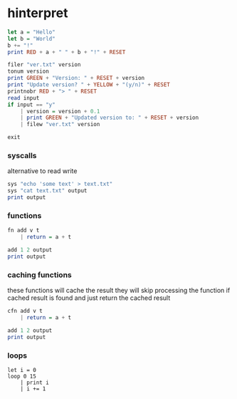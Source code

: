 # hinterpret
 
```haskell
let a = "Hello"
let b = "World"
b += "!"
print RED + a + " " + b + "!" + RESET

filer "ver.txt" version
tonum version
print GREEN + "Version: " + RESET + version 
print "Update version? " + YELLOW + "(y/n)" + RESET
printnobr RED + "> " + RESET
read input
if input == "y"
    | version = version + 0.1
    | print GREEN + "Updated version to: " + RESET + version
    | filew "ver.txt" version

exit
```

### syscalls
alternative to read write
```haskell
sys "echo 'some text' > text.txt"
sys "cat text.txt" output
print output
```

### functions
```haskell
fn add v t 
    | return = a + t

add 1 2 output
print output
```

### caching functions
these functions will cache the result
they will skip processing the function if cached result is found and just return the cached result
```haskell
cfn add v t 
    | return = a + t

add 1 2 output
print output
```

### loops
```
let i = 0
loop 0 15
    | print i
    | i += 1
```
